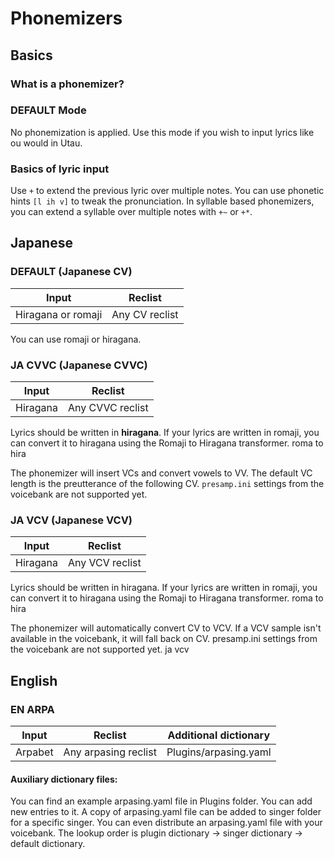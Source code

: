 # Phonemizers
## Basics
### What is a phonemizer?
### DEFAULT Mode
No phonemization is applied. Use this mode if you wish to input lyrics like ou would in Utau.
### Basics of lyric input
Use `+` to extend the previous lyric over multiple notes.
You can use phonetic hints `[l ih v]` to tweak the pronunciation.
In syllable based phonemizers, you can extend a syllable over multiple notes with `+~` or `+*`.

## Japanese
### DEFAULT (Japanese CV)
| Input | Reclist |
| ------------- | ------------- |
| Hiragana or romaji | Any CV reclist |

You can use romaji or hiragana.

### JA CVVC (Japanese CVVC)
| Input | Reclist |
| ------------- | ------------- |
| Hiragana | Any CVVC reclist |

Lyrics should be written in **hiragana**. If your lyrics are written in romaji, you can convert it to hiragana using the Romaji to Hiragana transformer.
roma to hira

The phonemizer will insert VCs and convert vowels to VV. The default VC length is the preutterance of the following CV. `presamp.ini` settings from the voicebank are not supported yet.

### JA VCV (Japanese VCV)
| Input | Reclist |
| ------------- | ------------- |
| Hiragana | Any VCV reclist |

Lyrics should be written in hiragana. If your lyrics are written in romaji, you can convert it to hiragana using the Romaji to Hiragana transformer.
roma to hira

The phonemizer will automatically convert CV to VCV. If a VCV sample isn't available in the voicebank, it will fall back on CV. presamp.ini settings from the voicebank are not supported yet.
ja vcv

## English
### EN ARPA
| Input | Reclist | Additional dictionary |
| ------------- | ------------- | ------------- |
| Arpabet | Any arpasing reclist | Plugins/arpasing.yaml |

#### Auxiliary dictionary files:
You can find an example arpasing.yaml file in Plugins folder. You can add new entries to it.
A copy of arpasing.yaml file can be added to singer folder for a specific singer. You can even distribute an arpasing.yaml file with your voicebank.
The lookup order is plugin dictionary -> singer dictionary -> default dictionary.



